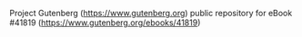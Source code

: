 Project Gutenberg (https://www.gutenberg.org) public repository for eBook #41819 (https://www.gutenberg.org/ebooks/41819)
